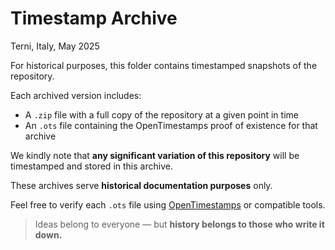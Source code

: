 # Timestamp Archive

Terni, Italy, May 2025

For historical purposes, this folder contains timestamped snapshots of the repository.

Each archived version includes:
- A `.zip` file with a full copy of the repository at a given point in time
- An `.ots` file containing the OpenTimestamps proof of existence for that archive

We kindly note that **any significant variation of this repository** will be timestamped and stored in this archive.

These archives serve **historical documentation purposes** only.

Feel free to verify each `.ots` file using [OpenTimestamps](https://opentimestamps.org) or compatible tools.

> Ideas belong to everyone — but **history belongs to those who write it down.**
